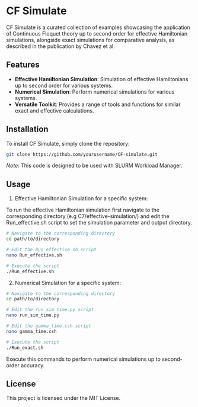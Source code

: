 # CF Simulate

CF Simulate is a curated collection of examples showcasing the application of Continuous Floquet theory up to second order for effective Hamiltonian simulations, alongside exact simulations for comparative analysis, as described in the publication by Chavez et al.

## Features

- **Effective Hamiltonian Simulation**: Simulation of effective Hamiltonians up to second order for various systems.
- **Numerical Simulation**: Perform numerical simulations for various systems.
- **Versatile Toolkit**: Provides a range of tools and functions for similar exact and effective calculations.

## Installation

To install CF Simulate, simply clone the repository:

```bash
git clone https://github.com/yourusername/CF-simulate.git
```

*Note*: This code is designed to be used with SLURM Workload Manager.

## Usage

1. Effective Hamiltonian Simulation for a specific system:

To run the effective Hamiltonian simulation first navigate to the corresponding directory
(e.g C7/effective-simulation/) and edit the Run_effective.sh script to set the simulation parameter and output directory.

```bash
# Navigate to the corresponding directory
cd path/to/directory

# Edit the Run_effective.sh script
nano Run_effective.sh

# Execute the script
./Run_effective.sh
```


2. Numerical Simulation for a specific system:

```bash
# Navigate to the corresponding directory
cd path/to/directory

# Edit the run_sim_time.py script
nano run_sim_time.py

# Edit the gamma_time.csh script
nano gamma_time.csh

# Execute the script
./Run_exact.sh
```

Execute this commands to perform numerical simulations up to second-order accuracy.

<!--Documentation
For detailed instructions and documentation on how to use CF Simulate, please refer to the Documentation file.-->

<!--
## Contribution
Contributions are welcome! If you'd like to contribute to CF Simulate, please follow these steps:
    Fork the repository
    Create your feature branch (git checkout -b feature/YourFeature)
    Commit your changes (git commit -am 'Add some feature')
    Push to the branch (git push origin feature/YourFeature)
    Create a new Pull Request
-->

## License

This project is licensed under the MIT License.

<!-- ## Contact
For any inquiries or suggestions, please feel free to reach out to Your Name.
